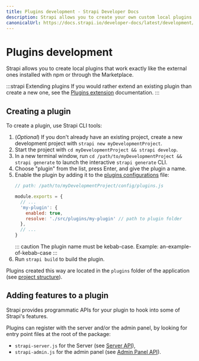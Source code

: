 ```yaml
---
title: Plugins development - Strapi Developer Docs
description: Strapi allows you to create your own custom local plugins that will work exactly the same as external ones.
canonicalUrl: https://docs.strapi.io/developer-docs/latest/development/plugins-development.html
---
```


# Plugins development

Strapi allows you to create local plugins that work exactly like the external ones installed with npm or through the Marketplace.

:::strapi Extending plugins
If you would rather extend an existing plugin than create a new one, see the [Plugins extension](/developer-docs/latest/development/plugins-extension.md) documentation.
:::

## Creating a plugin

To create a plugin, use Strapi CLI tools:

1. (_Optional_) If you don't already have an existing project, create a new development project with `strapi new myDevelopmentProject`.
2. Start the project with `cd myDevelopmentProject && strapi develop`.
3. In a new terminal window, run `cd /path/to/myDevelopmentProject && strapi generate` to launch the interactive `strapi generate` CLI.
4. Choose "plugin" from the list, press Enter, and give the plugin a name.
5. Enable the plugin by adding it to the [plugins configurations](/developer-docs/latest/setup-deployment-guides/configurations/optional/plugins.md) file:
    ```js
    // path: /path/to/myDevelopmentProject/config/plugins.js

    module.exports = {
      // ...
      'my-plugin': {
        enabled: true,
        resolve: './src/plugins/my-plugin' // path to plugin folder
      },
      // ...
    }
    ```
    ::: caution 
    The plugin name must be kebab-case.
    Example: an-example-of-kebab-case
    :::
5. Run `strapi build` to build the plugin.

Plugins created this way are located in the `plugins` folder of the application (see [project structure](/developer-docs/latest/setup-deployment-guides/file-structure.md)).

## Adding features to a plugin

Strapi provides programmatic APIs for your plugin to hook into some of Strapi's features.

Plugins can register with the server and/or the admin panel, by looking for entry point files at the root of the package:
  - `strapi-server.js` for the Server (see [Server API](/developer-docs/latest/developer-resources/plugin-api-reference/server.md)),
  - `strapi-admin.js` for the admin panel (see [Admin Panel API](/developer-docs/latest/developer-resources/plugin-api-reference/admin-panel.md)).
